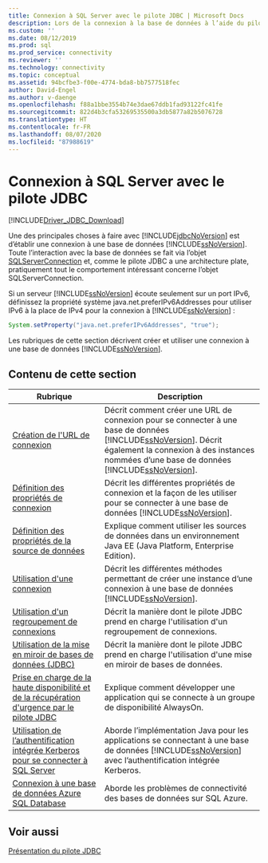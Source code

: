 ```yaml
---
title: Connexion à SQL Server avec le pilote JDBC | Microsoft Docs
description: Lors de la connexion à la base de données à l’aide du pilote Microsoft JDBC pour SQL Server, toute interaction avec la base de données passe par l’objet SQLServerConnection.
ms.custom: ''
ms.date: 08/12/2019
ms.prod: sql
ms.prod_service: connectivity
ms.reviewer: ''
ms.technology: connectivity
ms.topic: conceptual
ms.assetid: 94bcfbe3-f00e-4774-bda8-bb7577518fec
author: David-Engel
ms.author: v-daenge
ms.openlocfilehash: f88a1bbe3554b74e3dae67ddb1fad93122fc41fe
ms.sourcegitcommit: 822d4b3cfa53269535500a3db5877a82b5076728
ms.translationtype: HT
ms.contentlocale: fr-FR
ms.lasthandoff: 08/07/2020
ms.locfileid: "87988619"
---
```

# <a name="connecting-to-sql-server-with-the-jdbc-driver"></a>Connexion à SQL Server avec le pilote JDBC
[!INCLUDE[Driver_JDBC_Download](../../includes/driver_jdbc_download.md)]

  Une des principales choses à faire avec [!INCLUDE[jdbcNoVersion](../../includes/jdbcnoversion_md.md)] est d’établir une connexion à une base de données [!INCLUDE[ssNoVersion](../../includes/ssnoversion-md.md)]. Toute l’interaction avec la base de données se fait via l’objet [SQLServerConnection](../../connect/jdbc/reference/sqlserverconnection-class.md) et, comme le pilote JDBC a une architecture plate, pratiquement tout le comportement intéressant concerne l’objet SQLServerConnection.  
  
 Si un serveur [!INCLUDE[ssNoVersion](../../includes/ssnoversion-md.md)] écoute seulement sur un port IPv6, définissez la propriété système java.net.preferIPv6Addresses pour utiliser IPv6 à la place de IPv4 pour la connexion à [!INCLUDE[ssNoVersion](../../includes/ssnoversion-md.md)] :  
  
```java
System.setProperty("java.net.preferIPv6Addresses", "true");  
```  
  
 Les rubriques de cette section décrivent créer et utiliser une connexion à une base de données [!INCLUDE[ssNoVersion](../../includes/ssnoversion-md.md)].  
  
## <a name="in-this-section"></a>Contenu de cette section  
  
|Rubrique|Description|  
|-----------|-----------------|  
|[Création de l'URL de connexion](../../connect/jdbc/building-the-connection-url.md)|Décrit comment créer une URL de connexion pour se connecter à une base de données [!INCLUDE[ssNoVersion](../../includes/ssnoversion-md.md)]. Décrit également la connexion à des instances nommées d’une base de données [!INCLUDE[ssNoVersion](../../includes/ssnoversion-md.md)].|  
|[Définition des propriétés de connexion](../../connect/jdbc/setting-the-connection-properties.md)|Décrit les différentes propriétés de connexion et la façon de les utiliser pour se connecter à une base de données [!INCLUDE[ssNoVersion](../../includes/ssnoversion-md.md)].|  
|[Définition des propriétés de la source de données](../../connect/jdbc/setting-the-data-source-properties.md)|Explique comment utiliser les sources de données dans un environnement Java EE (Java Platform, Enterprise Edition).|  
|[Utilisation d'une connexion](../../connect/jdbc/working-with-a-connection.md)|Décrit les différentes méthodes permettant de créer une instance d’une connexion à une base de données [!INCLUDE[ssNoVersion](../../includes/ssnoversion-md.md)].|  
|[Utilisation d'un regroupement de connexions](../../connect/jdbc/using-connection-pooling.md)|Décrit la manière dont le pilote JDBC prend en charge l'utilisation d'un regroupement de connexions.|  
|[Utilisation de la mise en miroir de bases de données &#40;JDBC&#41;](../../connect/jdbc/using-database-mirroring-jdbc.md)|Décrit la manière dont le pilote JDBC prend en charge l'utilisation d'une mise en miroir de bases de données.|  
|[Prise en charge de la haute disponibilité et de la récupération d'urgence par le pilote JDBC](../../connect/jdbc/jdbc-driver-support-for-high-availability-disaster-recovery.md)|Explique comment développer une application qui se connecte à un groupe de disponibilité AlwaysOn.|  
|[Utilisation de l’authentification intégrée Kerberos pour se connecter à SQL Server](../../connect/jdbc/using-kerberos-integrated-authentication-to-connect-to-sql-server.md)|Aborde l’implémentation Java pour les applications se connectant à une base de données [!INCLUDE[ssNoVersion](../../includes/ssnoversion-md.md)] avec l’authentification intégrée Kerberos.|  
|[Connexion à une base de données Azure SQL Database](../../connect/jdbc/connecting-to-an-azure-sql-database.md)|Aborde les problèmes de connectivité des bases de données sur SQL Azure.|  
  
## <a name="see-also"></a>Voir aussi  
 [Présentation du pilote JDBC](../../connect/jdbc/overview-of-the-jdbc-driver.md)  
  
  
